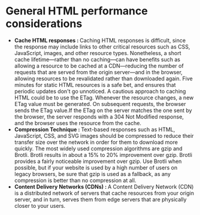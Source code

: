 <h1>General HTML performance considerations</h1>
    <ul>
        <li><b>Cache HTML responses : </b>Caching HTML responses is difficult, since the response may include links to other critical resources such as CSS, JavaScript, images, and other resource types.
            Nonetheless, a short cache lifetime—rather than no caching—can have benefits such as allowing a resource to be cached at a CDN—reducing the number of requests that are served from the origin server—and in the browser, allowing resources to be revalidated rather than downloaded again.
            Five minutes for static HTML resources is a safe bet, and ensures that periodic updates don't go unnoticed.
            A cautious approach to caching HTML could be to use the ETag. Whenever the resource changes, a new ETag value must be generated. On subsequent requests, the browser sends the ETag value.If the ETag on the server matches the one sent by the browser, the server responds with a 304 Not Modified response, and the browser uses the resource from the cache.
        </li>
        <li><b>Compression Technique : </b>Text-based responses such as HTML, JavaScript, CSS, and SVG images should be compressed to reduce their transfer size over the network in order for them to download more quickly. The most widely used compression algorithms are gzip and Brotli. Brotli results in about a 15% to 20% improvement over gzip.
            Brotli provides a fairly noticeable improvement over gzip. Use Brotli when possible, but if your website is used by a high number of users on legacy browsers, be sure that gzip is used as a fallback, as any compression is better than no compression at all.
        </li>
        <li><b>Content Delivery Networks (CDNs) : </b>A Content Delivery Network (CDN) is a distributed network of servers that cache resources from your origin server, and in turn, serves them from edge servers that are physically closer to your users.</li>
    </ul>